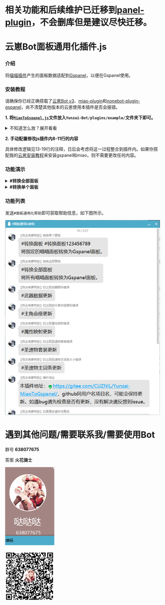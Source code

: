 # 相关功能和后续维护已迁移到[panel-plugin](https://gitee.com/yunzai-panel/panel-plugin)，不会删库但是建议尽快迁移。

# 云崽Bot面板通用化插件.js

### 介绍
将[喵喵插件](../../../../yoimiya-kokomi/miao-plugin)产生的面板数据适配到[Gspanel](https://github.com/monsterxcn/nonebot-plugin-gspanel)，以便在Gspanel使用。

### 安装教程

请确保你已经正确搭载了[云崽Bot v3](https://gitee.com/yoimiya-kokomi/Yunzai-Bot)、[miao-plugin](../../../../yoimiya-kokomi/miao-plugin)和[nonebot-plugin-gspanel](https://github.com/monsterxcn/nonebot-plugin-gspanel)，尚不清楚其他版本的云崽使用本插件是否会报错。

 **1. 将[`MiaoToGspanel.js`](MiaoToGspanel.js)文件放入`Yunzai-Bot/plugins/example/`文件夹下即可。** 

<details><summary>不知道怎么放？展开看看</summary>

首先进入云崽根目录。

然后输入以下指令：

进入js插件目录
```
cd plugins/example/
```
在此处下载本js插件
```
curl -O https://gitee.com/CUZNIL/Yunzai-MiaoToGspanel/raw/master/MiaoToGspanel.js
```
如遇`curl not found`报错请自己百度怎么处理，一般是你没装curl。

实在是不会的话建议看[这篇教程](../../../Yunzai-install/)，如果curl都不会装的话直接用[时雨脚本](https://trss.me/)摆烂多好。

———————————分割线———————————

</details>

 **2. 手动配置修改js插件内8-11行的内容** 

具体修改逻辑见13-19行的注释，日后会考虑将这一过程整合到插件内。如果你搭配我的[云崽安装教程](../../../Yunzai-install/)来安装gspanel和miao，则不需要更改任何内容。

### 功能演示

<details><summary><b>#转换全部面板</b></summary>

![输入图片说明](download/pic/qw98f412.png)

该命令只有BOT主人可用，功能为转换所有面板并从redis获取uid绑定信息适配[gspanel](https://github.com/monsterxcn/nonebot-plugin-gspanel)。后台可以查看转换进度，如下图所示。

![输入图片说明](download/pic/12e124e1r34.jpg)

———————————分割线———————————
</details>

<details><summary><b>#转换单个面板</b></summary>

![输入图片说明](download/pic/qwdqwf.png)

我想通过[gspanel](https://github.com/monsterxcn/nonebot-plugin-gspanel)计算UID187463676的可莉三火队伍伤害，但是班尼特香菱都没有放在角色展柜，[gspanel](https://github.com/monsterxcn/nonebot-plugin-gspanel)缓存也没有班香的数据。

![输入图片说明](download/pic/4qw89ff3233.png)

这时候如果喵喵插件曾经更新过班香的数据，即可如图所示发送`#转换面板187463676`或`#转换面板`

这时候BOT做了2件事：

0. 如果你的命令没带uid，从redis数据库获取绑定信息。

1. 将你的QQ和uid的绑定信息更新到[gspanel](https://github.com/monsterxcn/nonebot-plugin-gspanel)以便其调用。

2. 将你的[喵喵插件](../../../../yoimiya-kokomi/miao-plugin)面板数据的所有信息转换为[gspanel](https://github.com/monsterxcn/nonebot-plugin-gspanel)可以识别的格式并存储到其缓存目录。（不含圣遗物详情的除外）

![输入图片说明](download/pic/qw4f9d8ee.png)

如图。如此操作以后，即可调用缓存数据计算队伍伤害了。

———————————分割线———————————
</details>




### 功能列表

发送`#面板通用化帮助`即可获取帮助信息，如下图所示。

![输入图片说明](download/pic/wqdqfe.png)

# 遇到其他问题/需要联系我/需要使用Bot

群号 **638077675** 

答案  **火花骑士** 


[![群](download/pic/qqgroupimage.png)](http://jq.qq.com/?_wv=1027&k=tqiOtCVc)